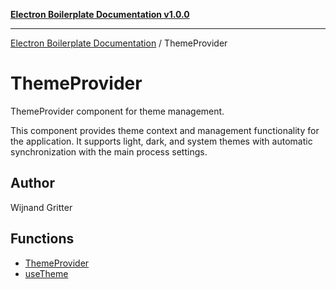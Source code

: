 [**Electron Boilerplate Documentation v1.0.0**](../README.md)

---

[Electron Boilerplate Documentation](../modules.md) / ThemeProvider

# ThemeProvider

ThemeProvider component for theme management.

This component provides theme context and management functionality
for the application. It supports light, dark, and system themes
with automatic synchronization with the main process settings.

## Author

Wijnand Gritter

## Functions

- [ThemeProvider](functions/ThemeProvider.md)
- [useTheme](functions/useTheme.md)
